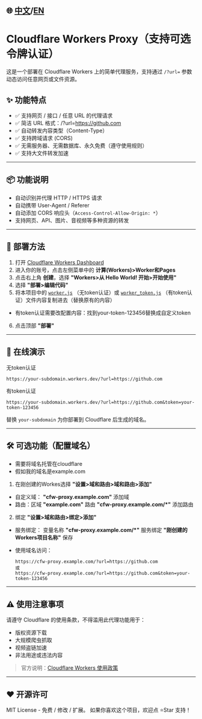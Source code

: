 ## 🌐 [中文](https://github.com/fssxg/Cloudflare-Workers-Proxy/blob/main/README_%E4%B8%AD%E6%96%87.md)/[EN](https://github.com/fssxg/Cloudflare-Workers-Proxy/blob/main/README.md)

# Cloudflare Workers Proxy（支持可选令牌认证）

这是一个部署在 Cloudflare Workers 上的简单代理服务，支持通过 `/?url=` 参数动态访问任意网页或文件资源。

## ✨ 功能特点

- ✅ 支持网页 / 接口 / 任意 URL 的代理请求
- ✅ 简洁 URL 格式：/?url=https://github.com
- ✅ 自动转发内容类型（Content-Type）
- ✅ 支持跨域请求 (CORS)
- ✅ 无需服务器、无需数据库、永久免费（遵守使用规则）  
- ✅ 支持大文件转发加速

---

## 📦 功能说明

- 自动识别并代理 HTTP / HTTPS 请求
- 自动携带 User-Agent / Referer
- 自动添加 CORS 响应头（`Access-Control-Allow-Origin: *`）
- 支持网页、API、图片、音视频等多种资源的转发

---

## 🧩 部署方法

1. 打开 [Cloudflare Workers Dashboard](https://dash.cloudflare.com/)
2. 进入你的账号，点击左侧菜单中的 **计算(Workers)>Worker和Pages**
3. 点击右上角 **创建**，选择 **"Workers>从 Hello World! 开始>开始使用"**
4. 选择 **"部署>编辑代码"**
5. 将本项目中的 [`worker.js`](./worker.js) （无token认证）或 [`worker_token.js`](./worker_token.js) （有token认证）文件内容复制进去（替换原有的内容）
- 有token认证需要改配置内容：找到your-token-123456替换成自定义token
6. 点击顶部 **"部署"**

---

## 🚀 在线演示


无token认证
```
https://your-subdomain.workers.dev/?url=https://github.com
```

有token认证
```
https://your-subdomain.workers.dev/?url=https://github.com&token=your-token-123456
```

替换 `your-subdomain` 为你部署到 Cloudflare 后生成的域名。

---

## 🛠️ 可选功能（配置域名）

- 需要将域名托管在cloudflare
- 假如我的域名是example.com
1. 在刚创建的Workes选择 **"设置>域和路由>域和路由>添加"**
- 自定义域： **"cfw-proxy.example.com"** 添加域
- 路由：区域 **"example.com"** 路由 **"cfw-proxy.example.com/*"** 添加路由
2. 绑定 **"设置>域和路由>绑定>添加"**
- 服务绑定： 变量名称 **"cfw-proxy.example.com/*"** 服务绑定 **"刚创建的Workers项目名称"** 保存


- 使用域名访问：
  ```
  https://cfw-proxy.example.com/?url=https://github.com
  或
  https://cfw-proxy.example.com/?url=https://github.com&token=your-token-123456
  ```

---

## ⚠️ 使用注意事项

请遵守 Cloudflare 的使用条款，不得滥用此代理功能用于：

- 版权资源下载
- 大规模爬虫抓取
- 视频盗链加速
- 非法用途或违法内容

> 官方说明：[Cloudflare Workers 使用政策](https://developers.cloudflare.com/fundamentals/reference/policies-compliance/)

---

## ❤️ 开源许可

MIT License - 免费 / 修改 / 扩展。
如果你喜欢这个项目，欢迎点 ⭐Star 支持！

